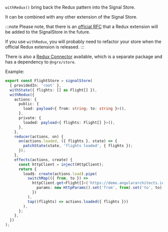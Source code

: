 `withRedux()` bring back the Redux pattern into the Signal Store.

It can be combined with any other extension of the Signal Store.

:::note
Please note, that there is an [official RFC](https://github.com/ngrx/platform/issues/4580) that a Redux extension will be added to the SignalStore in the future.

If you use `withRedux`, you will probably need to refactor your store when the official Redux extension is released.
:::

There is also a [Redux Connector](./create-redux-state) available, which is a separate package and has a dependency to `@ngrx/store`.

Example:

```typescript
export const FlightStore = signalStore(
  { providedIn: 'root' },
  withState({ flights: [] as Flight[] }),
  withRedux({
    actions: {
      public: {
        load: payload<{ from: string; to: string }>(),
      },
      private: {
        loaded: payload<{ flights: Flight[] }>(),
      },
    },
    reducer(actions, on) {
      on(actions.loaded, ({ flights }, state) => {
        patchState(state, 'flights loaded', { flights });
      });
    },
    effects(actions, create) {
      const httpClient = inject(HttpClient);
      return {
        load$: create(actions.load).pipe(
          switchMap(({ from, to }) =>
            httpClient.get<Flight[]>('https://demo.angulararchitects.io/api/flight', {
              params: new HttpParams().set('from', from).set('to', to),
            })
          ),
          tap((flights) => actions.loaded({ flights }))
        ),
      };
    },
  })
);
